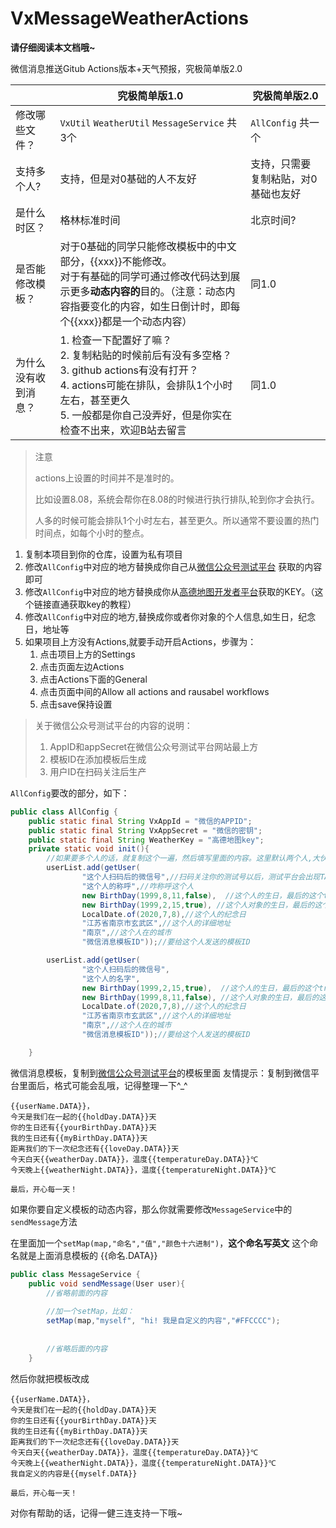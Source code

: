 # VxMessageWeatherActions
**请仔细阅读本文档哦~**

微信消息推送Gitub Actions版本+天气预报，究极简单版2.0

|                      | 究极简单版1.0                                                | 究极简单版2.0                       |
| -------------------- | ------------------------------------------------------------ | ----------------------------------- |
| 修改哪些文件？       | `VxUtil` `WeatherUtil` `MessageService` 共3个                | `AllConfig` 共一个                  |
| 支持多个人?          | 支持，但是对0基础的人不友好                                  | 支持，只需要复制粘贴，对0基础也友好 |
| 是什么时区？         | 格林标准时间                                                 | 北京时间?                           |
| 是否能修改模板？     | 对于0基础的同学只能修改模板中的中文部分，{{xxx}}不能修改。<br />对于有基础的同学可通过修改代码达到展示更多**动态内容的**目的。（注意：动态内容指要变化的内容，如生日倒计时，即每个{{xxx}}都是一个动态内容） | 同1.0                               |
| 为什么没有收到消息？ | 1. 检查一下配置好了嘛？<br />2. 复制粘贴的时候前后有没有多空格？<br />3. github actions有没有打开？<br />4. actions可能在排队，会排队1个小时左右，甚至更久<br />5. 一般都是你自己没弄好，但是你实在检查不出来，欢迎B站去留言 | 同1.0                               |

> 注意
> 
> actions上设置的时间并不是准时的。
> 
> 比如设置8.08，系统会帮你在8.08的时候进行执行排队,轮到你才会执行。
> 
> 
> 人多的时候可能会排队1个小时左右，甚至更久。所以通常不要设置的热门时间点，如每个小时的整点。
>


1. 复制本项目到你的仓库，设置为私有项目
2. 修改`AllConfig`中对应的地方替换成你自己从[微信公众号测试平台](https://mp.weixin.qq.com/debug/cgi-bin/sandboxinfo?action=showinfo&t=sandbox/index)
获取的内容即可
3. 修改`AllConfig`中对应的地方替换成你从[高德地图开发者平台](https://lbs.amap.com/api/webservice/guide/create-project/get-key)获取的KEY。（这个链接直通获取key的教程）
4. 修改`AllConfig`中对应的地方,替换成你或者你对象的个人信息,如生日，纪念日，地址等
5. 如果项目上方没有Actions,就要手动开启Actions，步骤为：
    1. 点击项目上方的Settings
    2. 点击页面左边Actions
    3. 点击Actions下面的General
    4. 点击页面中间的Allow all actions and rausabel workflows
    5. 点击save保持设置

> 关于微信公众号测试平台的内容的说明：
>  1. AppID和appSecret在微信公众号测试平台网站最上方
>  2. 模板ID在添加模板后生成
>  3. 用户ID在扫码关注后生产


`AllConfig`要改的部分，如下：
```java
public class AllConfig {
    public static final String VxAppId = "微信的APPID";
    public static final String VxAppSecret = "微信的密钥";
    public static final String WeatherKey = "高德地图key";
    private static void init(){
        //如果要多个人的话，就复制这个一遍，然后填写里面的内容。这里默认两个人,大伙应该是两个人吧（笑）
        userList.add(getUser(
                "这个人扫码后的微信号",//扫码关注你的测试号以后，测试平台会出现TA的微信号
                "这个人的称呼",//咋称呼这个人
                new BirthDay(1999,8,11,false),  //这个人的生日，最后的这个true/false，如果是过公历生日就写false，如果是过农历生日写true
                new BirthDay(1999,2,15,true), //这个人对象的生日，最后的这个true/false，如果是过公历生日就写false，如果是过农历生日写true
                LocalDate.of(2020,7,8),//这个人的纪念日
                "江苏省南京市玄武区",//这个人的详细地址
                "南京",//这个人在的城市
                "微信消息模板ID"));//要给这个人发送的模板ID

        userList.add(getUser(
                "这个人扫码后的微信号",
                "这个人的名字",
                new BirthDay(1999,2,15,true),  //这个人的生日，最后的这个true/false，如果是过公历生日就写false，如果是过农历生日写true
                new BirthDay(1999,8,11,false), //这个人对象的生日，最后的这个true/false，如果是过公历生日就写false，如果是过农历生日写true
                LocalDate.of(2020,7,8),//这个人的纪念日
                "江苏省南京市玄武区",//这个人的详细地址
                "南京",//这个人在的城市
                "微信消息模板ID"));//要给这个人发送的模板ID

    }

```

微信消息模板，复制到[微信公众号测试平台](https://mp.weixin.qq.com/debug/cgi-bin/sandboxinfo?action=showinfo&t=sandbox/index)的模板里面
友情提示：复制到微信平台里面后，格式可能会乱哦，记得整理一下^_^
```
{{userName.DATA}}，
今天是我们在一起的{{holdDay.DATA}}天
你的生日还有{{yourBirthDay.DATA}}天
我的生日还有{{myBirthDay.DATA}}天
距离我们的下一次纪念还有{{loveDay.DATA}}天
今天白天{{weatherDay.DATA}}，温度{{temperatureDay.DATA}}℃
今天晚上{{weatherNight.DATA}}，温度{{temperatureNight.DATA}}℃

最后，开心每一天！
```

如果你要自定义模板的动态内容，那么你就需要修改`MessageService`中的`sendMessage`方法

在里面加一个`setMap(map,"命名","值","颜色十六进制")`，**这个命名写英文**
这个命名就是上面消息模板的 {{命名.DATA}}
```java
public class MessageService {
    public void sendMessage(User user){
        //省略前面的内容
      
        //加一个setMap，比如：
        setMap(map,"myself", "hi! 我是自定义的内容","#FFCCCC");
        
       
        //省略后面的内容
    }
```
然后你就把模板改成
```
{{userName.DATA}}，
今天是我们在一起的{{holdDay.DATA}}天
你的生日还有{{yourBirthDay.DATA}}天
我的生日还有{{myBirthDay.DATA}}天
距离我们的下一次纪念还有{{loveDay.DATA}}天
今天白天{{weatherDay.DATA}}，温度{{temperatureDay.DATA}}℃
今天晚上{{weatherNight.DATA}}，温度{{temperatureNight.DATA}}℃
我自定义的内容是{{myself.DATA}}

最后，开心每一天！
```

对你有帮助的话，记得一健三连支持一下哦~
